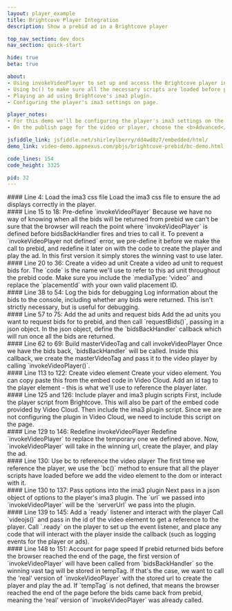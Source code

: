 ```yaml
---
layout: player_example
title: Brightcove Player Integration
description: Show a prebid ad in a Brightcove player

top_nav_section: dev_docs
nav_section: quick-start

hide: true
beta: true

about:
- Using invokeVideoPlayer to set up and access the Brightcove player instance.
- Using bc() to make sure all the necessary scripts are loaded before playing an ad.
- Playing an ad using Brightcove's ima3 plugin.
- Configuring the player's ima3 settings on page.

player_notes:
- For this demo we'll be configuring the player's ima3 settings on the page instead of in video cloud. Make sure you load the ima3 script and css file in addition to your player script.
- On the publish page for the video or player, choose the <b>Advanced</b> embed code (not Standard).

jsfiddle_link: jsfiddle.net/shirleylberry/dd4wd8z7/embedded/html/
demo_link: video-demo.appnexus.com/pbjs/brightcove-prebid/bc-demo.html

code_lines: 154
code_height: 3325

pid: 32
---
```

<div markdown="1" style="top:110px" class="pl-doc-entry">
#### Line 4: Load the ima3 css file
Load the ima3 css file to ensure the ad displays correctly in the player.
</div>

<div markdown="1" style="top:300px" class="pl-doc-entry">
#### Line 15 to 18: Pre-define `invokeVideoPlayer`
Because we have no way of knowing when all the bids will be returned from prebid we can't be sure that the browser will reach the point where `invokeVideoPlayer` is defined before bidsBackHandler fires and tries to call it. To prevent a `invokeVideoPlayer not defined` error, we pre-define it before we make the call to prebid, and redefine it later on with the code to create the player and play the ad. In this first version it simply stores the winning vast to use later.
</div>

<div markdown="1" style="top:550px" class="pl-doc-entry">
#### Line 20 to 36: Create a video ad unit
Create a video ad unit to request bids for. The `code` is the name we'll use to refer to this ad unit throughout the prebid code. Make sure you include the `mediaType: 'video'` and replace the `placementId` with your own valid placement ID.
</div>

<div markdown="1" style="top:1000px" class="pl-doc-entry">
#### Line 38 to 54: Log the bids for debugging
Log information about the bids to the console, including whether any bids were returned. This isn't strictly necessary, but is useful for debugging.
</div>

<div markdown="1" style="top:1225px" class="pl-doc-entry">
#### Line 57 to 75: Add the ad units and request bids
Add the ad units you want to request bids for to prebid, and then call `requestBids()`, passing in a json object. In the json object, define the `bidsBackHandler` callback which will run once all the bids are returned.
</div>

<div markdown="1" style="top:1400px" class="pl-doc-entry">
#### Line 62 to 69: Build masterVideoTag and call invokeVideoPlayer
Once we have the bids back, `bidsBackHandler` will be called. Inside this callback, we create the masterVideoTag and pass it to the video player by calling `invokeVideoPlayer()`.
</div>

<div markdown="1" style="top:2475px" class="pl-doc-entry">
#### Line 113 to 122: Create video element
Create your video element. You can copy paste this from the embed code in Video Cloud. Add an id tag to the player element - this is what we'll use to reference the player later.
</div>

<div markdown="1" style="top:2600px" class="pl-doc-entry">
#### Line 125 and 126: Include player and ima3 plugin scripts
First, include the player script from Brightcove. This will also be part of the embed code provided by Video Cloud. Then include the ima3 plugin script. Since we are not configuring the plugin in Video Cloud, we need to include this script on the page. 
</div>

<div markdown="1" style="top:2700px" class="pl-doc-entry">
#### Line 129 to 146: Redefine invokeVideoPlayer
Redefine `invokeVideoPlayer` to replace the temporary one we defined above. Now, `invokeVideoPlayer` will take in the winning url, create the player, and play the ad.
</div>

<div markdown="1" style="top:2775px" class="pl-doc-entry">
#### Line 130: Use bc to reference the video player
The first time we reference the player, we use the `bc()` method to ensure that all the player scripts have loaded before we add the video element to the dom or interact with it.
</div>

<div markdown="1" style="top:2850px" class="pl-doc-entry">
#### Line 130 to 137: Pass options into the ima3 plugin
Next pass in a json object of options to the player's ima3 plugin. The `url` we passed into `invokeVideoPlayer` will be the `serverUrl` we pass into the plugin.
</div>

<div markdown="1" style="top:2975px" class="pl-doc-entry">
#### Line 139 to 145: Add a `ready` listener and interact with the player
Call `videojs()` and pass in the id of the video element to get a reference to the player. Call `.ready` on the player to set up the event listener, and place any code that will interact with the player inside the callback (such as logging events for the player or ads).
</div>

<div markdown="1" style="top:3125px" class="pl-doc-entry">
#### Line 148 to 151: Account for page speed
If prebid returned bids before the browser reached the end of the page, the first version of `invokeVideoPlayer` will have been called from `bidsBackHandler` so the winning vast tag will be stored in tempTag. If that's the case, we want to call the 'real' version of `invokeVideoPlayer` with the stored url to create the player and play the ad. If `tempTag` is not defined, that means the browser reached the end of the page before the bids came back from prebid, meaning the 'real' version of `invokeVideoPlayer` was already called.
</div>
